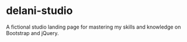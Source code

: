 # delani-studio
A fictional studio landing page for mastering my skills and knowledge on Bootstrap and  jQuery. 
